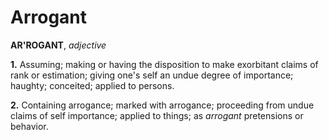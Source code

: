 # Arrogant

**AR'ROGANT**, _adjective_

**1.** Assuming; making or having the disposition to make exorbitant claims of rank or estimation; giving one's self an undue degree of importance; haughty; conceited; applied to persons.

**2.** Containing arrogance; marked with arrogance; proceeding from undue claims of self importance; applied to things; as _arrogant_ pretensions or behavior.